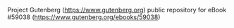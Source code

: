 Project Gutenberg (https://www.gutenberg.org) public repository for
eBook #59038 (https://www.gutenberg.org/ebooks/59038)
